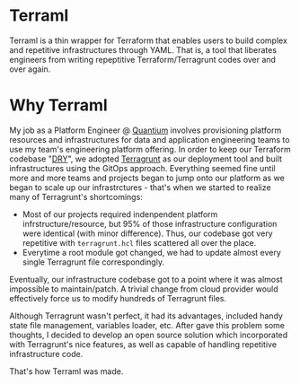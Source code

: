# Terraml
Terraml is a thin wrapper for Terraform that enables users to build complex and repetitive infrastructures through YAML. That is, a tool that liberates engineers from writing repeptitive Terraform/Terragrunt codes over and over again.

# Why Terraml
My job as a Platform Engineer @ [Quantium](https://quantium.com/) involves provisioning platform resources and infrastructures for data and application engineering teams to use my team's engineering platform offering. In order to keep our Terraform codebase "[DRY](https://terragrunt.gruntwork.io/docs/features/keep-your-terraform-code-dry/)", we adopted [Terragrunt](https://terragrunt.gruntwork.io/) as our deployment tool and built infrastructures using the GitOps approach. Everything seemed fine until more and more teams and projects began to jump onto our platform as we began to scale up our infrastrctures - that's when we started to realize many of Terragrunt's shortcomings:
- Most of our projects required indenpendent platform infrstructure/resource, but 95% of those infrastructure configuration were identical (with minor difference). Thus, our codebase got very repetitive with ```terragrunt.hcl``` files scattered all over the place.
- Everytime a root module got changed, we had to update almost every single Terragrunt file correspondingly.

Eventually, our infrastructure codebase got to a point where it was almost impossible to maintain/patch. A trivial change from cloud provider would effectively force us to modify hundreds of Terragrunt files.

Although Terragrunt wasn't perfect, it had its advantages, included handy state file management, variables loader, etc. After gave this problem some thoughts, I decided to develop an open source solution which incorporated with Terragrunt's nice features, as well as capable of handling repetitive infrastructure code.

That's how Terraml was made.

